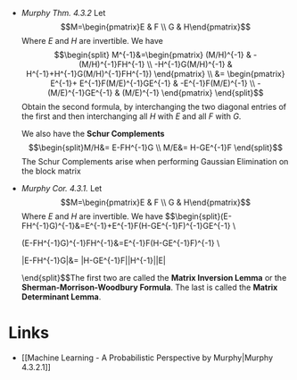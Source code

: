 * *Murphy  Thm. 4.3.2* Let $$M=\begin{pmatrix}E & F \\ G & H\end{pmatrix}$$Where $E$ and $H$ are invertible. We have $$\begin{split} M^{-1}&=\begin{pmatrix}
  (M/H)^{-1} &
  -(M/H)^{-1}FH^{-1} \\ 
  -H^{-1}G(M/H)^{-1} & 
  H^{-1}+H^{-1}G(M/H)^{-1}FH^{-1})
  \end{pmatrix}
  \\ 
  &= \begin{pmatrix}
  E^{-1}+ E^{-1}F(M/E)^{-1}GE^{-1} &
  -E^{-1}F(M/E)^{-1} \\ 
  -(M/E)^{-1}GE^{-1} & 
  (M/E)^{-1}
  \end{pmatrix}
  \end{split}$$
  Obtain the second formula, by interchanging the two diagonal entries of the first and then interchanging all $H$ with $E$ and all $F$ with $G$.
  
  We also have the  **Schur Complements** $$\begin{split}M/H&= E-FH^{-1}G \\ 
  M/E&= H-GE^{-1}F
  \end{split}$$The Schur Complements arise when performing Gaussian Elimination on the block matrix
  
* *Murphy Cor. 4.3.1.* Let $$M=\begin{pmatrix}E & F \\ G & H\end{pmatrix}$$Where $E$ and $H$ are invertible. We have  $$\begin{split}(E-FH^{-1}G)^{-1}&=E^{-1}+E^{-1}F(H-GE^{-1}F)^{-1}GE^{-1} \\ 
  
  (E-FH^{-1}G)^{-1}FH^{-1}&=E^{-1}F(H-GE^{-1}F)^{-1} \\ 
  
  |E-FH^{-1}G|&= |H-GE^{-1}F||H^{-1}||E|
  
  \end{split}$$The first two are called the **Matrix Inversion Lemma** or the **Sherman-Morrison-Woodbury Formula**.  The last is called the **Matrix Determinant Lemma**.

# Links
* [[Machine Learning - A Probabilistic Perspective by Murphy|Murphy 4.3.2.1]]